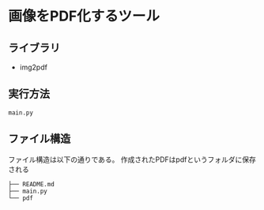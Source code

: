 # 画像をPDF化するツール

## ライブラリ
* img2pdf

## 実行方法

```
main.py
```

## ファイル構造
ファイル構造は以下の通りである。
作成されたPDFはpdfというフォルダに保存される
```
├── README.md
├── main.py
└── pdf 
```